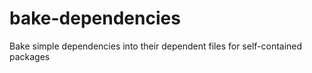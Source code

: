 # bake-dependencies
Bake simple dependencies into their dependent files for self-contained packages
